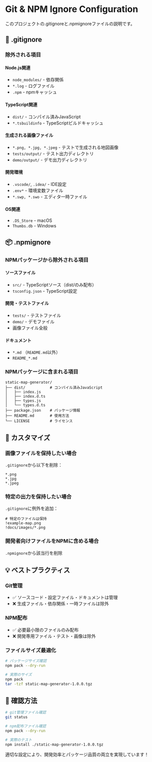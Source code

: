 # Git & NPM Ignore Configuration

このプロジェクトの.gitignoreと.npmignoreファイルの説明です。

## 📁 .gitignore

### **除外される項目**

#### **Node.js関連**
- `node_modules/` - 依存関係
- `*.log` - ログファイル
- `.npm` - npmキャッシュ

#### **TypeScript関連**
- `dist/` - コンパイル済みJavaScript
- `*.tsbuildinfo` - TypeScriptビルドキャッシュ

#### **生成される画像ファイル**
- `*.png, *.jpg, *.jpeg` - テストで生成される地図画像
- `tests/output/` - テスト出力ディレクトリ
- `demo/output/` - デモ出力ディレクトリ

#### **開発環境**
- `.vscode/`, `.idea/` - IDE設定
- `.env*` - 環境変数ファイル
- `*.swp, *.swo` - エディタ一時ファイル

#### **OS関連**
- `.DS_Store` - macOS
- `Thumbs.db` - Windows

## 📦 .npmignore

### **NPMパッケージから除外される項目**

#### **ソースファイル**
- `src/` - TypeScriptソース（dist/のみ配布）
- `tsconfig.json` - TypeScript設定

#### **開発・テストファイル**
- `tests/` - テストファイル
- `demo/` - デモファイル
- 画像ファイル全般

#### **ドキュメント**
- `*.md` （`README.md`以外）
- `README_*.md`

### **NPMパッケージに含まれる項目**
```
static-map-generator/
├── dist/           # コンパイル済みJavaScript
│   ├── index.js
│   ├── index.d.ts
│   ├── types.js
│   └── types.d.ts
├── package.json    # パッケージ情報
├── README.md       # 使用方法
└── LICENSE         # ライセンス
```

## 🔧 カスタマイズ

### **画像ファイルを保持したい場合**
`.gitignore`から以下を削除：
```
*.png
*.jpg
*.jpeg
```

### **特定の出力を保持したい場合**
`.gitignore`に例外を追加：
```
# 特定のファイルは保持
!example-map.png
!docs/images/*.png
```

### **開発者向けファイルをNPMに含める場合**
`.npmignore`から該当行を削除

## 💡 ベストプラクティス

### **Git管理**
- ✅ ソースコード・設定ファイル・ドキュメントは管理
- ❌ 生成ファイル・依存関係・一時ファイルは除外

### **NPM配布**
- ✅ 必要最小限のファイルのみ配布
- ❌ 開発専用ファイル・テスト・画像は除外

### **ファイルサイズ最適化**
```bash
# パッケージサイズ確認
npm pack --dry-run

# 実際のサイズ
npm pack
tar -tzf static-map-generator-1.0.0.tgz
```

## 🚀 確認方法

```bash
# git管理ファイル確認
git status

# npm配布ファイル確認  
npm pack --dry-run

# 実際のテスト
npm install ./static-map-generator-1.0.0.tgz
```

適切な設定により、開発効率とパッケージ品質の両立を実現しています！